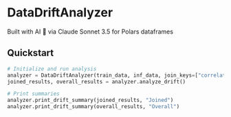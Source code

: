 # DataDriftAnalyzer

Built with AI 💙 via Claude Sonnet 3.5 for Polars dataframes

## Quickstart

```python
# Initialize and run analysis
analyzer = DataDriftAnalyzer(train_data, inf_data, join_keys=["correlation_key"])
joined_results, overall_results = analyzer.analyze_drift()

# Print summaries
analyzer.print_drift_summary(joined_results, "Joined")
analyzer.print_drift_summary(overall_results, "Overall")
```
